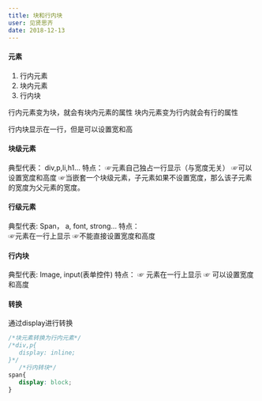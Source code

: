 ```yaml
---
title: 块和行内块
user: 见贤思齐
date: 2018-12-13
---
```

#### 元素

 1. 行内元素
 2. 块内元素
 3. 行内块

行内元素变为块，就会有块内元素的属性
块内元素变为行内就会有行的属性

行内块显示在一行，但是可以设置宽和高

#### 块级元素
典型代表：
       div,p,li,h1...
特点：
 			   ☞元素自己独占一行显示（与宽度无关）
 			   ☞可以设置宽度和高度
  			☞当嵌套一个块级元素，子元素如果不设置宽度，那么该子元素的宽度为父元素的宽度。
			
			
####  行级元素
 典型代表:
    		Span， a, font, strong...
       特点：	
 ☞元素在一行上显示
 ☞不能直接设置宽度和高度
 
 #### 行内块
 典型代表:
       Image,  input(表单控件)
       特点：
 ☞ 元素在一行上显示
 ☞ 可以设置宽度和高度
			
#### 转换
 通过display进行转换
 ```css
/*块元素转换为行内元素*/
/*div,p{
	display: inline;
}*/
	/*行内转块*/
span{
	display: block;
}
 ```
 